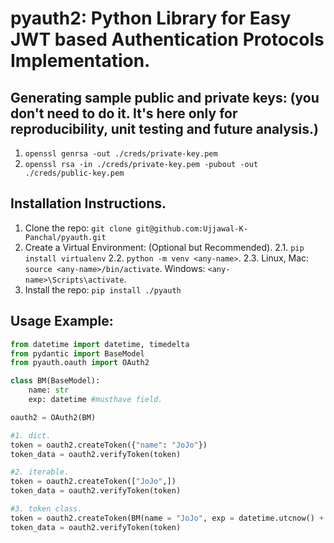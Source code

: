 # pyauth2: Python Library for Easy JWT based Authentication Protocols Implementation.

## Generating sample public and private keys: (you don't need to do it. It's here only for reproducibility, unit testing and future analysis.)
1. `openssl genrsa -out ./creds/private-key.pem`
2. `openssl rsa -in ./creds/private-key.pem -pubout -out ./creds/public-key.pem`

## Installation Instructions.
1. Clone the repo: `git clone git@github.com:Ujjawal-K-Panchal/pyauth.git`
2. Create a Virtual Environment: (Optional but Recommended).
  2.1. `pip install virtualenv`
  2.2. `python -m venv <any-name>`.
  2.3. Linux, Mac: `source <any-name>/bin/activate`. Windows: `<any-name>\Scripts\activate`.
4. Install the repo: `pip install ./pyauth`

## Usage Example:

```python
from datetime import datetime, timedelta
from pydantic import BaseModel
from pyauth.oauth import OAuth2

class BM(BaseModel):
    name: str
    exp: datetime #musthave field.

oauth2 = OAuth2(BM)

#1. dict.
token = oauth2.createToken({"name": "JoJo"})
token_data = oauth2.verifyToken(token)

#2. iterable.
token = oauth2.createToken(["JoJo",])
token_data = oauth2.verifyToken(token)

#3. token class.
token = oauth2.createToken(BM(name = "JoJo", exp = datetime.utcnow() + timedelta(seconds = 5)))
token_data = oauth2.verifyToken(token)
```

